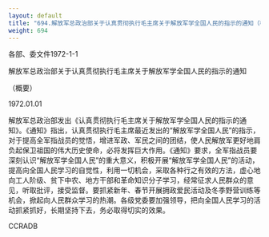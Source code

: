 ```yaml
---
layout: default
title: "694.解放军总政治部关于认真贯彻执行毛主席关于解放军学全国人民的指示的通知（概要）"
weight: 694
---
```


各部、委文件1972-1-1

解放军总政治部关于认真贯彻执行毛主席关于解放军学全国人民的指示的通知

（概要）

1972.01.01

解放军总政治部发出《认真贯彻执行毛主席关于解放军学全国人民的指示的通知》。《通知》指出，认真贯彻执行毛主席最近发出的“解放军学全国人民”的指示，对于提高全军指战员的觉悟，增进军政、军民之间的团结，使人民解放军更好地肩负起保卫祖国的伟大历史使命，必将发挥巨大作用。《通知》要求，全军指战员要深刻认识“解放军学全国人民”的重大意义，积极开展“解放军学全国人民”的活动，提高向全国人民学习的自觉性，利用一切机会，采取各种行之有效的方法，虚心地向工人阶级、贫下中农、地方干部和革命知识分子学习，经常征求人民群众的意见，听取批评，接受监督。要抓紧新年、春节开展拥政爱民活动及冬季野营训练等机会，掀起向人民群众学习的热潮。各级党委要加强领导，把向全国人民学习的活动抓紧抓好，长期坚持下去，务必取得切实的效果。

CCRADB

